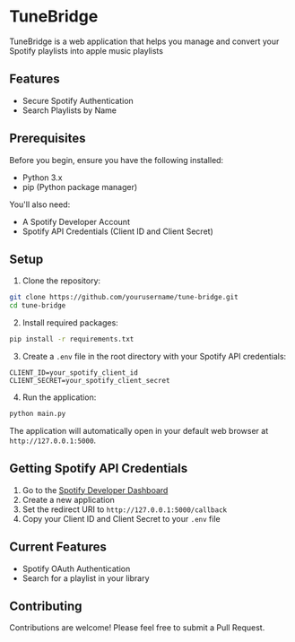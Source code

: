 # TuneBridge 

TuneBridge is a web application that helps you manage and convert your Spotify playlists into apple music playlists

## Features

- Secure Spotify Authentication
- Search Playlists by Name

## Prerequisites

Before you begin, ensure you have the following installed:
- Python 3.x
- pip (Python package manager)

You'll also need:
- A Spotify Developer Account
- Spotify API Credentials (Client ID and Client Secret)

## Setup

1. Clone the repository:
```bash
git clone https://github.com/yourusername/tune-bridge.git
cd tune-bridge
```

2. Install required packages:
```bash
pip install -r requirements.txt
```

3. Create a `.env` file in the root directory with your Spotify API credentials:
```env
CLIENT_ID=your_spotify_client_id
CLIENT_SECRET=your_spotify_client_secret
```

4. Run the application:
```bash
python main.py
```

The application will automatically open in your default web browser at `http://127.0.0.1:5000`.

## Getting Spotify API Credentials

1. Go to the [Spotify Developer Dashboard](https://developer.spotify.com/dashboard)
2. Create a new application
3. Set the redirect URI to `http://127.0.0.1:5000/callback`
4. Copy your Client ID and Client Secret to your `.env` file

## Current Features

- Spotify OAuth Authentication
- Search for a playlist in your library

## Contributing

Contributions are welcome! Please feel free to submit a Pull Request.

